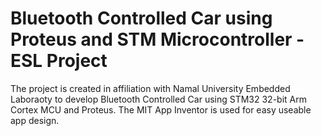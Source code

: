 # Bluetooth Controlled Car using Proteus and STM Microcontroller - ESL Project

The project is created in affiliation with Namal University Embedded Laboraoty to develop Bluetooth Controlled Car using 
STM32 32-bit Arm Cortex MCU and Proteus. The MIT App Inventor is used for easy useable app design.